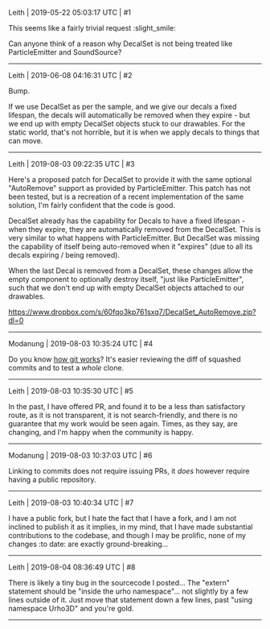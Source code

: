 Leith | 2019-05-22 05:03:17 UTC | #1

This seems like a fairly trivial request :slight_smile:

Can anyone think of a reason why DecalSet is not being treated like ParticleEmitter and SoundSource?

-------------------------

Leith | 2019-06-08 04:16:31 UTC | #2

Bump.

If we use DecalSet as per the sample, and we give our decals a fixed lifespan, the decals will automatically be removed when they expire - but we end up with empty DecalSet objects stuck to our drawables. For the static world, that's not horrible, but it is when we apply decals to things that can move.

-------------------------

Leith | 2019-08-03 09:22:35 UTC | #3

Here's a proposed patch for DecalSet to provide it with the same optional "AutoRemove" support as provided by ParticleEmitter. This patch has not been tested, but is a recreation of a recent implementation of the same solution, I'm fairly confident that the code is good.

DecalSet already has the capability for Decals to have a fixed lifespan - when they expire, they are automatically removed from the DecalSet. This is very similar to what happens with ParticleEmitter.
But DecalSet was missing the capability of itself being auto-removed when it "expires" (due to all its decals expiring / being removed). 

When the last Decal is removed from a DecalSet, these changes allow the empty component to optionally destroy itself, "just like ParticleEmitter", such that we don't end up with empty DecalSet objects attached to our drawables.

<https://www.dropbox.com/s/60fqo3kp761sxq7/DecalSet_AutoRemove.zip?dl=0>

-------------------------

Modanung | 2019-08-03 10:35:24 UTC | #4

Do you know [how git works](https://git-scm.com/book/en/v2)? It's easier reviewing the diff of squashed commits and to test a *whole* clone.

-------------------------

Leith | 2019-08-03 10:35:30 UTC | #5

In the past, I have offered PR, and found it to be a less than satisfactory route, as it is not transparent, it is not search-friendly, and there is no guarantee that my work would be seen again.
Times, as they say, are changing, and I'm happy when the community is happy.

-------------------------

Modanung | 2019-08-03 10:37:03 UTC | #6

Linking to commits does not require issuing PRs, it *does* however require having a public repository.

-------------------------

Leith | 2019-08-03 10:40:34 UTC | #7

I have a public fork, but I hate the fact that I have a fork, and I am not inclined to publish it as it implies, in my mind, that I have made substantial contributions to the codebase, and though I may be prolific, none of my changes :to date: are exactly ground-breaking...

-------------------------

Leith | 2019-08-04 08:36:49 UTC | #8

There is likely a tiny bug in the sourcecode I posted...
The "extern" statement should be "inside the urho namespace"... not slightly by a few lines outside of it.
Just move that statement down a few lines, past "using namespace Urho3D" and you're gold.

-------------------------

